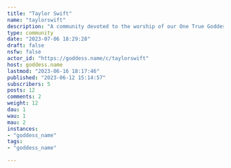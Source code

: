 ```yaml
---
title: "Taylor Swift" 
name: "taylorswift"
description: "A community devoted to the worship of our One True Goddess, Taylor Swift.### Rules1. All content in this community must be of 18+ Taylor.2. Full respect of Taylor: no degrading comments, misogyny, hatred, etc. are allowed.3. Lewd content is acceptable but it must follow rules 1 & 2.4. Please tag your posts with the era it's about e.g. [1989], [Red TV], [Eras]. It may be left blank if it's not era-specific.5. Be kind to your fellow Swifites; we're all here for Taylor!"
type: community
date: "2023-07-06 18:29:28"
draft: false
nsfw: false
actor_id: "https://goddess.name/c/taylorswift"
host: goddess.name
lastmod: "2023-06-16 18:17:46"
published: "2023-06-12 15:14:57"
subscribers: 5
posts: 12
comments: 2
weight: 12
dau: 1
wau: 1
mau: 2
instances:
- "goddess_name"
tags: 
- "goddess_name"

---
```

